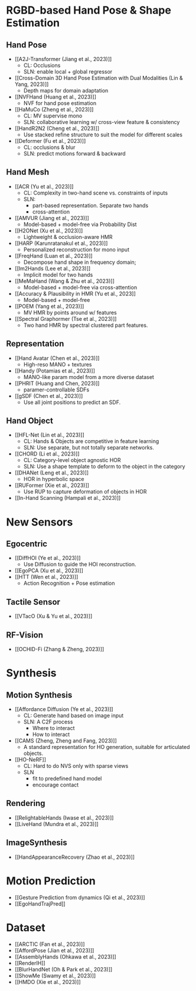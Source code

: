 # RGBD-based Hand Pose & Shape Estimation
## Hand Pose
* [[A2J-Transformer (Jiang et al., 2023)]]
	* CL: Occlusions
	* SLN: enable local + global regressor
* [[Cross-Domain 3D Hand Pose Estimation with Dual Modalities (Lin & Yang, 2023)]]
	* Depth maps for domain adaptation
* [[NVFHand (Huang et al., 2023)]]
	* NVF for hand pose estimation
* [[HaMuCo (Zheng et al., 2023)]]
	* CL: MV supervise mono
	* SLN: collaborative learning w/ cross-view feature & consistency 
* [[HandR2N2 (Cheng et al., 2023)]]
	* Use stacked refine structure to suit the model for different scales
* [[Deformer (Fu et al., 2023)]]
	* CL: occlusions & blur
	* SLN: predict motions forward & backward
## Hand Mesh
* [[ACR (Yu et al., 2023)]]
	* CL: Complexity in two-hand scene vs. constraints of inputs
	* SLN: 
		* part-based representation. Separate two hands
		* cross-attention
* [[AMVUR (Jiang et al., 2023)]]
	* Model-based + model-free via Probability Dist
* [[H2ONet (Xu et al., 2023)]]
	* Lightweight & occlusion-aware HMR
* [[HARP (Karunratanakul et al., 2023)]]
	* Personalized reconstruction for mono input
* [[FreqHand (Luan et al., 2023)]]
	* Decompose hand shape in frequency domain;
* [[Im2Hands (Lee et al., 2023)]]
	* Implicit model for two hands
* [[MeMaHand (Wang & Zhu et al., 2023)]]
	* Model-based + model-free via cross-attention
* [[Accuracy & Plausibility in HMR (Yu et al., 2023]]
	* Model-based + model-free
* [[POEM (Yang et al., 2023)]]
	* MV HMR by points around w/ features
* [[Spectral Graphormer (Tse et al., 2023)]]
	* Two hand HMR by spectral clustered part features.
## Representation
* [[Hand Avatar (Chen et al., 2023)]]
	* High-reso MANO + textures
* [[Handy (Potamias et al., 2023)]]
	* MANO-like param model from a more diverse dataset
* [[PHRIT (Huang and Chen, 2023)]]
	* paramer-controllable SDFs
* [[gSDF (Chen et al., 2023)]]
	* Use all joint positions to predict an SDF.
## Hand Object
* [[HFL-Net (Lin et al., 2023)]]
	* CL: Hands & Objects are competitive in feature learning
	* SLN: Use separate, but not totally separate networks.
* [[CHORD (Li et al., 2023)]]
	* CL: Category-level object agnostic HOR
	* SLN: Use a shape template to deform to the object in the category
* [[DHANet (Leng et al., 2023)]]
	* HOR in hyperbolic space
* [[RUFormer (Xie et al., 2023)]]
	* Use RUP to capture deformation of objects in HOR
* [[In-Hand Scanning (Hampali et al., 2023)]]
# New Sensors
## Egocentric
* [[DiffHOI (Ye et al., 2023)]]
	* Use Diffusion to guide the HOI reconstruction.
* [[EgoPCA (Xu et al., 2023)]]
* [[HTT (Wen et al., 2023)]]
	* Action Recognition + Pose estimation
## Tactile Sensor
* [[VTacO (Xu & Yu et al., 2023)]]
## RF-Vision
* [[OCHID-Fi (Zhang & Zheng, 2023)]]
# Synthesis
## Motion Synthesis
* [[Affordance Diffusion (Ye et al., 2023)]]
	* CL: Generate hand based on image input
	* SLN: A C2F process
		* Where to interact
		* How to interact
* [[CAMS (Zheng, Zheng and Fang, 2023)]]
	* A standard representation for HO generation, suitable for articulated objects.
* [[HO-NeRF]]
	* CL: Hard to do NVS only with sparse views
	* SLN
		* fit to predefined hand model
		* encourage contact
## Rendering
* [[RelightableHands (Iwase et al., 2023)]]
* [[LiveHand (Mundra et al., 2023)]]
## ImageSynthesis
* [[HandAppearanceRecovery (Zhao et al., 2023)]]
# Motion Prediction
* [[Gesture Prediction from dynamics (Qi et al., 2023)]]
* [[EgoHandTrajPred]]
# Dataset
* [[ARCTIC (Fan et al., 2023)]]
* [[AffordPose (Jian et al., 2023)]]
* [[AssemblyHands (Ohkawa et al., 2023)]]
* [[RenderIH]]
* [[BlurHandNet (Oh & Park et al., 2023)]]
* [[ShowMe (Swamy et al., 2023)]]
* [[HMDO (Xie et al., 2023)]]
